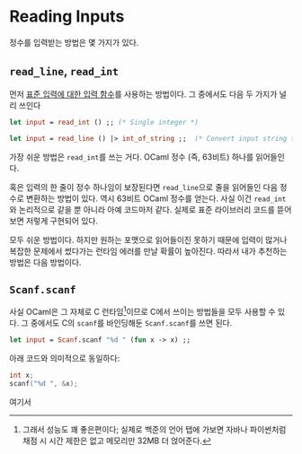 # Reading Inputs

 정수를 입력받는 방법은 몇 가지가 있다.

## `read_line`, `read_int`

 먼저 [표준 입력에 대한 입력 함수](https://v2.ocaml.org/releases/4.11/htmlman/libref/Stdlib.html#2_Inputfunctionsonstandardinput)를 사용하는 방법이다. 그 중에서도 다음 두 가지가
 널리 쓰인다

```ocaml
let input = read_int () ;; (* Single integer *)

let input = read_line () |> int_of_string ;;  (* Convert input string to int *)
```

 가장 쉬운 방법은 `read_int`를 쓰는 거다. OCaml 정수 (즉, 63비트) 하나를
 읽어들인다.

 혹은 입력의 한 줄이 정수 하나임이 보장된다면 `read_line`으로 줄을 읽어들인 다음
 정수로 변환하는 방법이 있다. 역시 63비트 OCaml 정수를 얻는다. 사실 이건
 `read_int`와 논리적으로 같을 뿐 아니라 아예 코드마저 같다. 실제로 표준 라이브러리
 코드를 뜯어보면 저렇게 구현되어 있다.

 모두 쉬운 방법이다. 하지만 원하는 포맷으로 읽어들이진 못하기 때문에 입력이
 많거나 복잡한 문제에서 썼다가는 런타임 에러를 만날 확률이 높아진다. 따라서 내가
 추천하는 방법은 다음 방법이다.

## `Scanf.scanf`

 사실 OCaml은 그 자체로 C 런타임[^1]이므로 C에서 쓰이는 방법들을 모두 사용할 수
 있다. 그 중에서도 C의 `scanf`를 바인딩해둔 `Scanf.scanf`를 쓰면 된다.


```ocaml
let input = Scanf.scanf "%d " (fun x -> x) ;;
```

 아래 코드와 의미적으로 동일하다:

```cpp
int x;
scanf("%d ", &x);
```



여기서


[^1]: 그래서 성능도 꽤 좋은편이다; 실제로 백준의 언어 탭에 가보면 자바나 파이썬처럼
 채점 시 시간 제한은 없고 메모리만 32MB 더 얹어준다.
